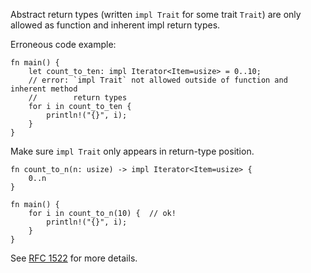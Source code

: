 Abstract return types (written `impl Trait` for some trait `Trait`) are only
allowed as function and inherent impl return types.

Erroneous code example:

```compile_fail,E0562
fn main() {
    let count_to_ten: impl Iterator<Item=usize> = 0..10;
    // error: `impl Trait` not allowed outside of function and inherent method
    //        return types
    for i in count_to_ten {
        println!("{}", i);
    }
}
```

Make sure `impl Trait` only appears in return-type position.

```
fn count_to_n(n: usize) -> impl Iterator<Item=usize> {
    0..n
}

fn main() {
    for i in count_to_n(10) {  // ok!
        println!("{}", i);
    }
}
```

See [RFC 1522] for more details.

[RFC 1522]: https://github.com/rust-lang/rfcs/blob/master/text/1522-conservative-impl-trait.md
